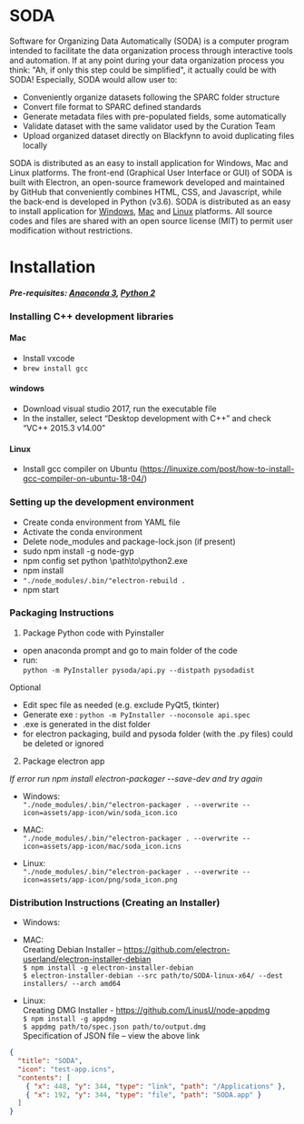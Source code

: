 # SODA
Software for Organizing Data Automatically (SODA) is a computer program intended to facilitate the data organization process through interactive tools and automation. If at any point during your data organization process you think: "Ah, if only this step could be simplified", it actually could be with SODA! Especially, SODA would allow user to:

*   Conveniently organize datasets following the SPARC folder structure
*   Convert file format to SPARC defined standards
*   Generate metadata files with pre-populated fields, some automatically
*   Validate dataset with the same validator used by the Curation Team
*   Upload organized dataset directly on Blackfynn to avoid duplicating files locally

SODA is distributed as an easy to install application for Windows, Mac and Linux platforms. The front-end (Graphical User Interface or GUI) of SODA is built with Electron, an open-source framework developed and maintained by GitHub that conveniently combines HTML, CSS, and Javascript, while the back-end is developed in Python (v3.6). SODA is distributed as an easy to install application for [Windows](https://3dtholdings-my.sharepoint.com/:u:/g/personal/bpatel_calmi2_org/ESz_2R4PCPJOiOJGSHPGsPABsRzz423tcCbCxCWiVKFW9Q?e=BUDuDg), [Mac](https://3dtholdings-my.sharepoint.com/:u:/g/personal/bpatel_calmi2_org/EWMhxDuXFCZGksl5rgv9hMsBZvRZC4YEGDfqxF7wqyehiQ?e=m7jxv1) and [Linux](https://3dtholdings-my.sharepoint.com/:u:/g/personal/bpatel_calmi2_org/EVMndexbB_9BroB6dk-f1TcBn_aQzPRKWHi8SDmzYBiwcQ?e=WE5UiS) platforms. All source codes and files are shared with an open source license (MIT) to permit user modification without restrictions.

# Installation
#### *Pre-requisites: [Anaconda 3](https://www.anaconda.com/distribution/), [Python 2](https://www.python.org/downloads/)*

### Installing C++ development libraries

#### Mac
*   Install vxcode
*   `brew install gcc`

#### windows
*   Download visual studio 2017, run the executable file
*   In the installer, select “Desktop development with C++” and check “VC++ 2015.3 v14.00”

#### Linux
*   Install gcc compiler on Ubuntu (https://linuxize.com/post/how-to-install-gcc-compiler-on-ubuntu-18-04/)

### Setting up the development environment
*   Create conda environment from YAML file
*   Activate the conda environment
*   Delete node_modules and package-lock.json (if present)
*   sudo npm install -g node-gyp
*   npm config set python \path\to\python2.exe
*   npm install
*   `"./node_modules/.bin/"electron-rebuild .`
*   npm start

### Packaging Instructions
1) Package Python code with Pyinstaller
- open anaconda prompt and go to main folder of the code
- run:<br>
`python -m PyInstaller pysoda/api.py --distpath pysodadist`

Optional
- Edit spec file as needed (e.g. exclude PyQt5, tkinter)
- Generate exe : `python -m PyInstaller --noconsole api.spec`
- .exe is generated in the dist folder
- for electron packaging, build and pysoda folder (with the .py files) could be deleted or ignored

2) Package electron app

*If error run
npm install electron-packager --save-dev
and try again*

- Windows:<br>
`"./node_modules/.bin/"electron-packager . --overwrite --icon=assets/app-icon/win/soda_icon.ico`

- MAC:<br>
`"./node_modules/.bin/"electron-packager . --overwrite --icon=assets/app-icon/mac/soda_icon.icns`

- Linux:<br>
`"./node_modules/.bin/"electron-packager . --overwrite --icon=assets/app-icon/png/soda_icon.png`

### Distribution Instructions (Creating an Installer)
- Windows:<br>

- MAC:<br>
Creating Debian Installer – https://github.com/electron-userland/electron-installer-debian<br>
`$ npm install -g electron-installer-debian`<br>
`$ electron-installer-debian --src path/to/SODA-linux-x64/ --dest installers/ --arch amd64`<br>

- Linux:<br>
Creating DMG Installer - https://github.com/LinusU/node-appdmg<br>
`$ npm install -g appdmg`<br>
`$ appdmg path/to/spec.json path/to/output.dmg`<br>
Specification of JSON file – view the above link
```json
{
  "title": "SODA",
  "icon": "test-app.icns",
  "contents": [
    { "x": 448, "y": 344, "type": "link", "path": "/Applications" },
    { "x": 192, "y": 344, "type": "file", "path": "SODA.app" }
  ]
}
```
